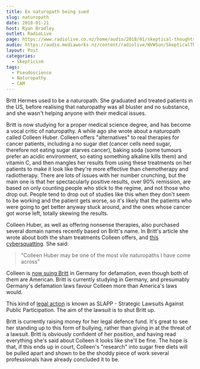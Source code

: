 ```yaml
---
title: Ex naturopath being sued
slug: naturopath
date: 2018-01-21
host: Ryan Bradley
outlet: RadioLive
page: https://www.radiolive.co.nz/home/audio/2018/01/skeptical-thoughts-with-mark-honeychurch.html
audio: https://audio.mediaworks.nz/content/radiolive/WVWSun/SkepticalThoughts21_01_18.mp3
layout: Post
categories:
  - Skepticism
tags:
  - Pseudoscience
  - Naturopathy
  - CAM
---
```


Britt Hermes used to be a naturopath. She graduated and treated patients in the US, before realising that naturopathy was all bluster and no substance, and she wasn't helping anyone with their medical issues.

<!-- more -->

Britt is now studying for a proper medical science degree, and has become a vocal critic of naturopathy. A while ago she wrote about a naturopath called Colleen Huber. Colleen offers "alternatives" to real therapies for cancer patients, including a no sugar diet (cancer cells need sugar, therefore not eating sugar starves cancer), baking soda (some tumours prefer an acidic environment, so eating something alkaline kills them) and vitamin C, and then mangles her results from using these treatments on her patients to make it look like they're more effective than chemotherapy and radiotherapy. There are lots of issues with her number crunching, but the main one is that her spectacularly positive results, over 90% remission, are based on only counting people who stick to the regime, and not those who drop out. People tend to drop out of studies like this when they don't seem to be working and the patient gets worse, so it's likely that the patients who were going to get better anyway stuck around, and the ones whose cancer got worse left, totally skewing the results.

Colleen Huber, as well as offering nonsense therapies, also purchased several domain names recently based on Britt's name. In Britt's article she wrote about both the sham treatments Colleen offers, and [this cybersquatting](https://www.naturopathicdiaries.com/dubious-cancer-doctor-colleen-huber-cybersquatting/). She said:

> "Colleen Huber may be one of the most vile naturopaths I have come across"

Colleen is [now suing Britt](https://www.naturopathicdiaries.com/need-help-naturopath-colleen-huber-suing/) in Germany for defamation, even though both of them are American. Britt is currently studying in Germany, and presumably Germany's defamation laws favour Colleen more than America's laws would.

This kind of [legal action](https://www.naturopathicdiaries.com/colleen-huber-cancer-quack-legal-thuggery/) is known as SLAPP - Strategic Lawsuits Against Public Participation. The aim of the lawsuit is to shut Britt up.

Britt is currently raising money for her legal defence fund. It's great to see her standing up to this form of bullying, rather than giving in at the threat of a lawsuit. Britt is obviously confident of her position, and having read everything she's said about Colleen it looks like she'll be fine. The hope is that, if this ends up in court, Colleen's "research" into sugar free diets will be pulled apart and shown to be the shoddy piece of work several professionals have already concluded it to be.
